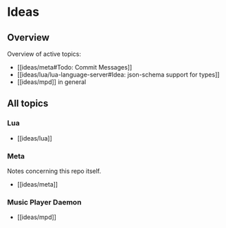 # Ideas

## Overview

Overview of active topics:

- [[ideas/meta#Todo: Commit Messages]]
- [[ideas/lua/lua-language-server#Idea: json-schema support for types]]
- [[ideas/mpd]] in general

## All topics

### Lua

- [[ideas/lua]]

### Meta

Notes concerning this repo itself.

- [[ideas/meta]]

### Music Player Daemon

- [[ideas/mpd]]

